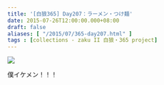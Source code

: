 ```yaml
---
title: '[白狼365] Day207：ラーメン・つけ麺'
date: 2015-07-26T12:00:00.000+08:00
draft: false
aliases: [ "/2015/07/365-day207.html" ]
tags : [collections - zaku II 白狼・365 project]
---
```


[![](https://farm1.staticflickr.com/334/19960024746_4cd9415913_z.jpg)](https://farm1.staticflickr.com/334/19960024746_4cd9415913_z.jpg)

僕イケメン！！！